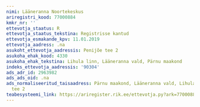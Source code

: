 ```yaml
---
nimi: Lääneranna Noortekeskus
ariregistri_kood: 77000884
kmkr_nr: ''
ettevotja_staatus: R
ettevotja_staatus_tekstina: Registrisse kantud
ettevotja_esmakande_kpv: 11.01.2019
ettevotja_aadress: .na
asukoht_ettevotja_aadressis: Penijõe tee 2
asukoha_ehak_kood: 4330
asukoha_ehak_tekstina: Lihula linn, Lääneranna vald, Pärnu maakond
indeks_ettevotja_aadressis: '90304'
ads_adr_id: 2963982
ads_ads_oid: .na
ads_normaliseeritud_taisaadress: Pärnu maakond, Lääneranna vald, Lihula linn, Penijõe
  tee 2
teabesysteemi_link: https://ariregister.rik.ee/ettevotja.py?ark=77000884&ref=rekvisiidid
---
```


